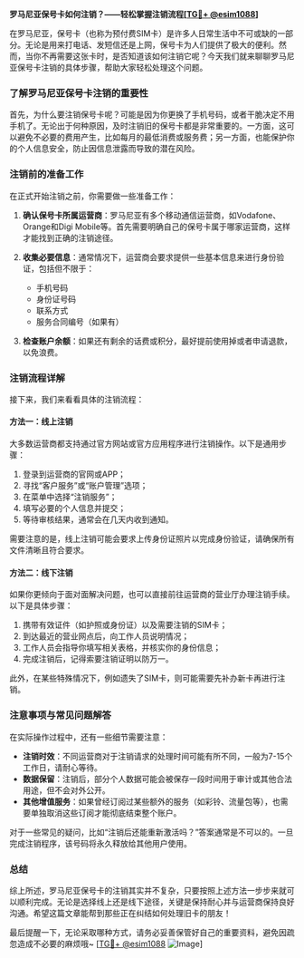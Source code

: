 **罗马尼亚保号卡如何注销？——轻松掌握注销流程[[TG💪+ @esim1088](https://t.me/s/esim1088)]**

在罗马尼亚，保号卡（也称为预付费SIM卡）是许多人日常生活中不可或缺的一部分。无论是用来打电话、发短信还是上网，保号卡为人们提供了极大的便利。然而，当你不再需要这张卡时，是否知道该如何注销它呢？今天我们就来聊聊罗马尼亚保号卡注销的具体步骤，帮助大家轻松处理这个问题。

### 了解罗马尼亚保号卡注销的重要性

首先，为什么要注销保号卡呢？可能是因为你更换了手机号码，或者干脆决定不用手机了。无论出于何种原因，及时注销旧的保号卡都是非常重要的。一方面，这可以避免不必要的费用产生，比如每月的最低消费或服务费；另一方面，也能保护你的个人信息安全，防止因信息泄露而导致的潜在风险。

### 注销前的准备工作

在正式开始注销之前，你需要做一些准备工作：

1. **确认保号卡所属运营商**：罗马尼亚有多个移动通信运营商，如Vodafone、Orange和Digi Mobile等。首先需要明确自己的保号卡属于哪家运营商，这样才能找到正确的注销途径。
   
2. **收集必要信息**：通常情况下，运营商会要求提供一些基本信息来进行身份验证，包括但不限于：
   - 手机号码
   - 身份证号码
   - 联系方式
   - 服务合同编号（如果有）

3. **检查账户余额**：如果还有剩余的话费或积分，最好提前使用掉或者申请退款，以免浪费。

### 注销流程详解

接下来，我们来看看具体的注销流程：

#### 方法一：线上注销

大多数运营商都支持通过官方网站或官方应用程序进行注销操作。以下是通用步骤：

1. 登录到运营商的官网或APP；
2. 寻找“客户服务”或“账户管理”选项；
3. 在菜单中选择“注销服务”；
4. 填写必要的个人信息并提交；
5. 等待审核结果，通常会在几天内收到通知。

需要注意的是，线上注销可能会要求上传身份证照片以完成身份验证，请确保所有文件清晰且符合要求。

#### 方法二：线下注销

如果你更倾向于面对面解决问题，也可以直接前往运营商的营业厅办理注销手续。以下是具体步骤：

1. 携带有效证件（如护照或身份证）以及需要注销的SIM卡；
2. 到达最近的营业网点后，向工作人员说明情况；
3. 工作人员会指导你填写相关表格，并核实你的身份信息；
4. 完成注销后，记得索要注销证明以防万一。

此外，在某些特殊情况下，例如遗失了SIM卡，则可能需要先补办新卡再进行注销。

### 注意事项与常见问题解答

在实际操作过程中，还有一些细节需要注意：

- **注销时效**：不同运营商对于注销请求的处理时间可能有所不同，一般为7-15个工作日，请耐心等待。
- **数据保留**：注销后，部分个人数据可能会被保存一段时间用于审计或其他合法用途，但不会对外公开。
- **其他增值服务**：如果曾经订阅过某些额外的服务（如彩铃、流量包等），也需要单独取消这些订阅才能彻底结束整个账户。

对于一些常见的疑问，比如“注销后还能重新激活吗？”答案通常是不可以的。一旦完成注销程序，该号码将永久释放给其他用户使用。

### 总结

综上所述，罗马尼亚保号卡的注销其实并不复杂，只要按照上述方法一步步来就可以顺利完成。无论是选择线上还是线下途径，关键是保持耐心并与运营商保持良好沟通。希望这篇文章能帮到那些正在纠结如何处理旧卡的朋友！

最后提醒一下，无论采取哪种方式，请务必妥善保管好自己的重要资料，避免因疏忽造成不必要的麻烦哦~ [[TG💪+ @esim1088](https://t.me/s/esim1088) ![Image](https://i.postimg.cc/4NQfJmqS/Snipaste-2025-05-13-00-14-12.png)]